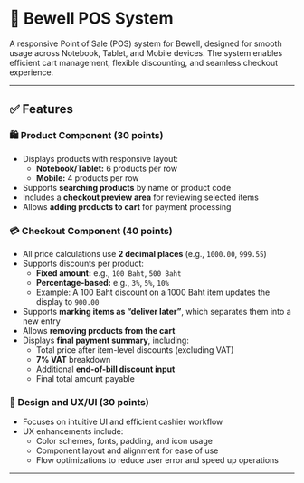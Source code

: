 # 🧾 Bewell POS System

A responsive Point of Sale (POS) system for Bewell, designed for smooth usage across Notebook, Tablet, and Mobile devices. The system enables efficient cart management, flexible discounting, and seamless checkout experience.

---

## ✅ Features

### 🛍️ Product Component (30 points)

- Displays products with responsive layout:
  - **Notebook/Tablet:** 6 products per row
  - **Mobile:** 4 products per row
- Supports **searching products** by name or product code
- Includes a **checkout preview area** for reviewing selected items
- Allows **adding products to cart** for payment processing

### 💳 Checkout Component (40 points)

- All price calculations use **2 decimal places** (e.g., `1000.00`, `999.55`)
- Supports discounts per product:
  - **Fixed amount:** e.g., `100 Baht`, `500 Baht`
  - **Percentage-based:** e.g., `3%`, `5%`, `10%`
  - Example: A 100 Baht discount on a 1000 Baht item updates the display to `900.00`
- Supports **marking items as “deliver later”**, which separates them into a new entry
- Allows **removing products from the cart**
- Displays **final payment summary**, including:
  - Total price after item-level discounts (excluding VAT)
  - **7% VAT** breakdown
  - Additional **end-of-bill discount input**
  - Final total amount payable

### 🎨 Design and UX/UI (30 points)

- Focuses on intuitive UI and efficient cashier workflow
- UX enhancements include:
  - Color schemes, fonts, padding, and icon usage
  - Component layout and alignment for ease of use
  - Flow optimizations to reduce user error and speed up operations

---
